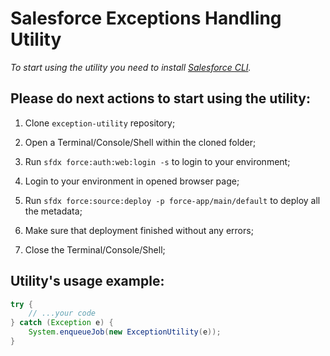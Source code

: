 # Salesforce Exceptions Handling Utility

_To start using the utility you need to install [Salesforce CLI](https://developer.salesforce.com/tools/sfdxcli)._

## Please do next actions to start using the utility:
1. Clone `exception-utility` repository;

2. Open a Terminal/Console/Shell within the cloned folder;

3. Run `sfdx force:auth:web:login -s` to login to your environment;

4. Login to your environment in opened browser page;

5. Run `sfdx force:source:deploy -p force-app/main/default` to deploy all the metadata;

6. Make sure that deployment finished without any errors;

7. Close the Terminal/Console/Shell;

## Utility's usage example:
```java
try {
    // ...your code
} catch (Exception e) {
    System.enqueueJob(new ExceptionUtility(e));
}
```
